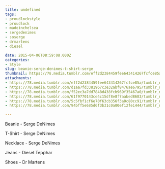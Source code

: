 ```yaml
---
title: undefined
tags:
- proudlockstyle
- proudlock
- madeinchelsea
- sergedenimes
- soserge
- drmartens
- diesel

date: 2015-04-06T08:59:08.000Z
categories:
- Style
slug: beanie-serge-denimes-t-shirt-serge
thumbnail: https://78.media.tumblr.com/eff2d2384459fee643414267fcfce85a/tumblr_nmdnmkIi9G1rhrm24o1_540.jpg
attachments:
- https://78.media.tumblr.com/eff2d2384459fee643414267fcfce85a/tumblr_nmdnmkIi9G1rhrm24o1_1280.jpg
- https://78.media.tumblr.com/d1aa7fd3381967c3e32abf8476ae6795/tumblr_nmdnmkIi9G1rhrm24o2_1280.jpg
- https://78.media.tumblr.com/f52ec3a7dd7848d438fcb969f35467a0/tumblr_nmdnmkIi9G1rhrm24o3_1280.jpg
- https://78.media.tumblr.com/61f9770143ce4c15df8e8f7aabed8683/tumblr_nmdnmkIi9G1rhrm24o4_1280.jpg
- https://78.media.tumblr.com/5c5fbf1cf6e70f63cb356f3a0c80cc91/tumblr_nmdnmkIi9G1rhrm24o5_1280.jpg
- https://78.media.tumblr.com/94bff5e685d6f3b31c0a00ef12fe1444/tumblr_nmdnmkIi9G1rhrm24o6_1280.jpg

---
```


Beanie -  Serge DeNimes

 T-Shirt -  Serge DeNimes

 Necklace -  Serge DeNimes

 Jeans - Diesel Tepphar

 Shoes - Dr Martens
